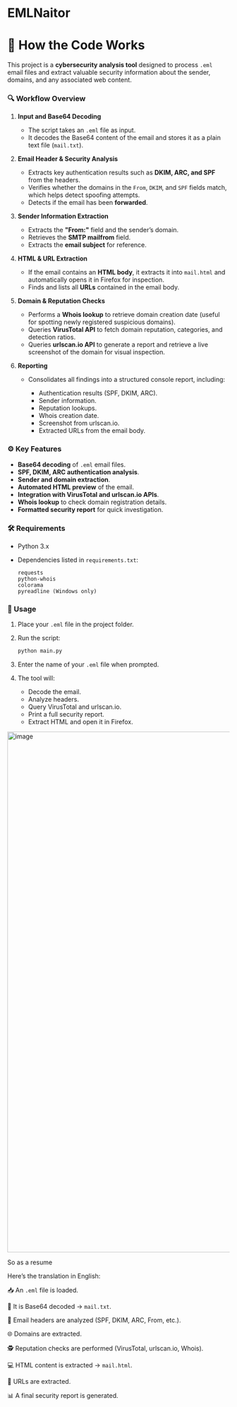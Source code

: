 # EMLNaitor

# 📌 How the Code Works

This project is a **cybersecurity analysis tool** designed to process `.eml` email files and extract valuable security information about the sender, domains, and any associated web content.

### 🔍 Workflow Overview

1. **Input and Base64 Decoding**

   * The script takes an `.eml` file as input.
   * It decodes the Base64 content of the email and stores it as a plain text file (`mail.txt`).

2. **Email Header & Security Analysis**

   * Extracts key authentication results such as **DKIM, ARC, and SPF** from the headers.
   * Verifies whether the domains in the `From`, `DKIM`, and `SPF` fields match, which helps detect spoofing attempts.
   * Detects if the email has been **forwarded**.

3. **Sender Information Extraction**

   * Extracts the **"From:"** field and the sender’s domain.
   * Retrieves the **SMTP mailfrom** field.
   * Extracts the **email subject** for reference.

4. **HTML & URL Extraction**

   * If the email contains an **HTML body**, it extracts it into `mail.html` and automatically opens it in Firefox for inspection.
   * Finds and lists all **URLs** contained in the email body.

5. **Domain & Reputation Checks**

   * Performs a **Whois lookup** to retrieve domain creation date (useful for spotting newly registered suspicious domains).
   * Queries **VirusTotal API** to fetch domain reputation, categories, and detection ratios.
   * Queries **urlscan.io API** to generate a report and retrieve a live screenshot of the domain for visual inspection.

6. **Reporting**

   * Consolidates all findings into a structured console report, including:

     * Authentication results (SPF, DKIM, ARC).
     * Sender information.
     * Reputation lookups.
     * Whois creation date.
     * Screenshot from urlscan.io.
     * Extracted URLs from the email body.

### ⚙️ Key Features

* **Base64 decoding** of `.eml` email files.
* **SPF, DKIM, ARC authentication analysis**.
* **Sender and domain extraction**.
* **Automated HTML preview** of the email.
* **Integration with VirusTotal and urlscan.io APIs**.
* **Whois lookup** to check domain registration details.
* **Formatted security report** for quick investigation.

### 🛠️ Requirements

* Python 3.x
* Dependencies listed in `requirements.txt`:

  ```
  requests
  python-whois
  colorama
  pyreadline (Windows only)
  ```

### 🚀 Usage

1. Place your `.eml` file in the project folder.
2. Run the script:

   ```bash
   python main.py
   ```
3. Enter the name of your `.eml` file when prompted.
4. The tool will:

   * Decode the email.
   * Analyze headers.
   * Query VirusTotal and urlscan.io.
   * Print a full security report.
   * Extract HTML and open it in Firefox.

<img width="1933" height="1180" alt="image" src="https://github.com/user-attachments/assets/3e520e08-6fbc-4e2c-93ff-e6f6e4012d97" />

So as a resume

Here’s the translation in English:

📥 An `.eml` file is loaded.

🔑 It is Base64 decoded → `mail.txt`.

📧 Email headers are analyzed (SPF, DKIM, ARC, From, etc.).

🌐 Domains are extracted.

🕵️ Reputation checks are performed (VirusTotal, urlscan.io, Whois).

💻 HTML content is extracted → `mail.html`.

🔗 URLs are extracted.

📊 A final security report is generated.


